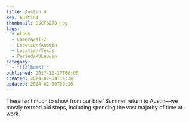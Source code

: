 ```yaml
---
title: Austin 4
key: Austin4
thumbnail: DSCF6270.jpg
tags:
  - Album
  - Camera/XT-2
  - Location/Austin
  - Location/Texas
  - Period/KULeuven
category:
  - "[[Albums]]"
published: 2017-10-17T00:00
created: 2024-02-04T14:18
updated: 2024-02-06T20:18
---
```

There isn’t much to show from our brief Summer return to Austin—we mostly retread old steps, including spending the vast majority of time at work.
